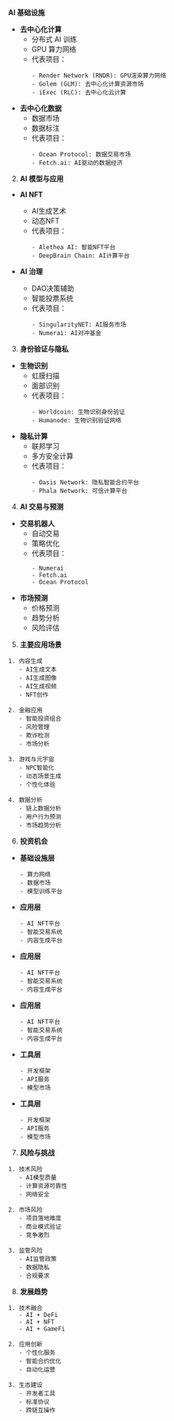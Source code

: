 **AI 基础设施**
   
- **去中心化计算**
  - 分布式 AI 训练
  - GPU 算力网络
  - 代表项目：
    ```
    - Render Network (RNDR): GPU渲染算力网络
    - Golem (GLM): 去中心化计算资源市场
    - iExec (RLC): 去中心化云计算 
    ```
- **去中心化数据**
  - 数据市场
  - 数据标注
  - 代表项目：
    ```
    - Ocean Protocol: 数据交易市场
    - Fetch.ai: AI驱动的数据经济
    ```
2. **AI 模型与应用**
- **AI NFT**
  - AI生成艺术
  - 动态NFT
  - 代表项目：
    ```
    - Alethea AI: 智能NFT平台
    - DeepBrain Chain: AI计算平台
    ```
    
- **AI 治理**
  - DAO决策辅助
  - 智能投票系统
  - 代表项目：
    ```
    - SingularityNET: AI服务市场
    - Numerai: AI对冲基金
    ```

3. **身份验证与隐私**
- **生物识别**
  - 虹膜扫描
  - 面部识别
  - 代表项目：
    ```
    - Worldcoin: 生物识别身份验证
    - Humanode: 生物识别验证网络
    ```
- **隐私计算**
  - 联邦学习
  - 多方安全计算
  - 代表项目：
    ```
    - Oasis Network: 隐私智能合约平台
    - Phala Network: 可信计算平台
    ```
4. **AI 交易与预测**
- **交易机器人**
  - 自动交易
  - 策略优化
  - 代表项目：
    ```
    - Numerai
    - Fetch.ai
    - Ocean Protocol
    ```
- **市场预测**
  - 价格预测
  - 趋势分析
  - 风险评估
5. **主要应用场景**

```plaintext
1. 内容生成
   - AI生成文本
   - AI生成图像
   - AI生成视频
   - NFT创作

2. 金融应用
   - 智能投资组合
   - 风险管理
   - 欺诈检测
   - 市场分析

3. 游戏与元宇宙
   - NPC智能化
   - 动态场景生成
   - 个性化体验

4. 数据分析
   - 链上数据分析
   - 用户行为预测
   - 市场趋势分析
```

6. **投资机会**
- **基础设施层**
  ```plaintext
  - 算力网络
  - 数据市场
  - 模型训练平台
  ```

- **应用层**
  ```plaintext
  - AI NFT平台
  - 智能交易系统
  - 内容生成平台
  ```

- **应用层**
  ```plaintext
  - AI NFT平台
  - 智能交易系统
  - 内容生成平台
  ```

- **应用层**
  ```plaintext
  - AI NFT平台
  - 智能交易系统
  - 内容生成平台
  ```

- **工具层**
  ```plaintext
  - 开发框架
  - API服务
  - 模型市场
  ```
- **工具层**
  ```plaintext
  - 开发框架
  - API服务
  - 模型市场
  ```
7. **风险与挑战**

```plaintext
1. 技术风险
   - AI模型质量
   - 计算资源可靠性
   - 网络安全

2. 市场风险
   - 项目落地难度
   - 商业模式验证
   - 竞争激烈

3. 监管风险
   - AI监管政策
   - 数据隐私
   - 合规要求
```

8. **发展趋势**

```plaintext
1. 技术融合
   - AI + DeFi
   - AI + NFT
   - AI + GameFi

2. 应用创新
   - 个性化服务
   - 智能合约优化
   - 自动化运营

3. 生态建设
   - 开发者工具
   - 标准协议
   - 跨链互操作
```

